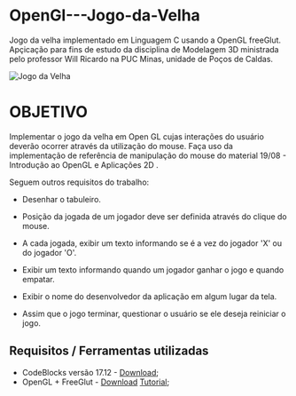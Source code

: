 # OpenGl---Jogo-da-Velha
Jogo da velha implementado em Linguagem C usando a OpenGL freeGlut. 
Apçicação para fins de estudo da disciplina de Modelagem 3D ministrada pelo professor Will Ricardo na PUC Minas, unidade de Poços de Caldas.

![Jogo da Velha](https://i.ibb.co/1fPSjy5/JOGODAVELHA.png)
# OBJETIVO

Implementar o jogo da velha em Open GL cujas interações do usuário deverão ocorrer através da utilização do mouse. Faça uso da implementação de referência de manipulação do mouse do material 19/08 - Introdução ao OpenGL e Aplicações 2D .

Seguem outros requisitos do trabalho:

 - Desenhar o tabuleiro.

 - Posição da jogada de um jogador deve ser definida através do clique do mouse.

 - A cada jogada, exibir um texto informando se é a vez do jogador 'X' ou do jogador 'O'.

 - Exibir um texto informando quando um jogador ganhar o jogo e quando empatar.

 - Exibir o nome do desenvolvedor da aplicação em algum lugar da tela.

 - Assim que o jogo terminar, questionar o usuário se ele deseja reiniciar o jogo.


## Requisitos / Ferramentas utilizadas

* CodeBlocks versão 17.12 - [Download](http://www.codeblocks.org/);
* OpenGL + FreeGlut - [Download](http://freeglut.sourceforge.net/) [Tutorial](https://www.youtube.com/watch?v=6PZFjoEZKW0);
